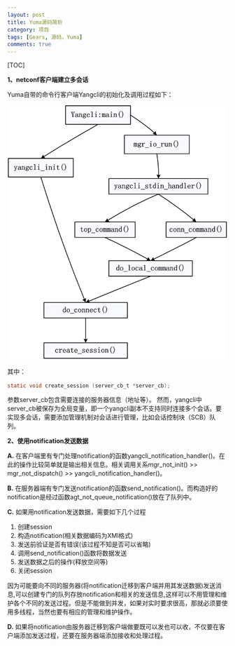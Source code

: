 ```yaml
---
layout: post
title: Yuma源码简析
category: 项目
tags: [Gears, 源码，Yuma]
comments: true
---
```


[TOC]

**1、netconf客户端建立多会话**

Yuma自带的命令行客户端Yangcli的初始化及调用过程如下：

![yangcli过程](/blog_imgs/2014-12-02-Yuma源码简析/yangcli_process.png)

其中：
```c
static void create_session (server_cb_t *server_cb);
```
参数server_cb包含需要连接的服务器信息（地址等）。
然而，yangcli中server_cb被保存为全局变量，即一个yangcli副本不支持同时连接多个会话。要实现多会话，需要添加管理机制对会话进行管理，比如会话控制块（SCB）队列。
<!-- more -->

**2、使用notification发送数据**

**A.** 在客户端里有专门处理notification的函数yangcli_notification_handler()。在此的操作比较简单就是输出相关信息。相关调用关系mgr_not_init() >> mgr_not_dispatch() >> yangcli_notification_handler()。

**B.** 在服务器端有专门发送notification的函数send_notification()。而构造好的notification是经过函数agt_not_queue_notification()放在了队列中。

**C.**  如果用notification发送数据，需要如下几个过程
1. 创建session
2. 构造notification(相关数据编码为XMl格式)
3. 发送前验证是否有错误(该过程不知是否可以省略)
4. 调用send_notification()函数将数据发送
5. 发送数据之后的操作(释放空间等)
6. 关闭session

因为可能要向不同的服务器(将notification迁移到客户端并用其发送数据)发送消息,可以创建专门的队列存放notification和相关的发送信息,这样可以不用管理和维护各个不同的发送过程。但是不能做到并发，如果对实时要求很高，那就必须要使用多线程，当然也要有相应的管理和维护操作。

**D.** 如果将notification由服务器迁移到客户端做要既可以发也可以收，不仅要在客户端添加发送过程，还要在服务器端添加接收和处理过程。
